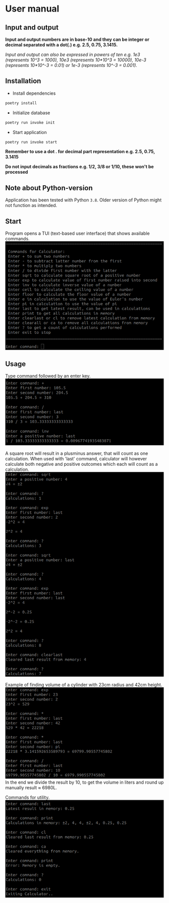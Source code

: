 # User manual

## Input and output

**Input and output numbers are in base-10 and they can be integer or decimal separated with a dot(.) e.g. 2.5, 0.75, 3.1415.**  

*Input and output can also be expressed in powers of ten e.g. 1e3 (represents 10^3 = 1000), 10e3 (represents 10\*10^3 = 10000), 10e-3 (represents 10\*10^-3 = 0.01) or 1e-3 (represents 10^-3 = 0.001).*


## Installation
- Install dependencies
```bash
poetry install
```

- Initialize database
```bash
poetry run invoke init
```

- Start application
```bash
poetry run invoke start
```

**Remember to use a dot . for decimal part representation e.g. 2.5, 0.75, 3.1415**

**Do not input decimals as fractions e.g. 1/2, 3/8 or 1/10, these won't be processed**

## Note about Python-version

Application has been tested with Python `3.8`.  Older version of Python might not function as intended.

## Start

Program opens a TUI (text-based user interface) that shows available commands.
![Startup View](./photos/startup.png)

## Usage

Type command followed by an enter key.
![Basic Usage](./photos/basic-calculations.png)


A square root will result in a plusminus answer, that will count as one calculation.  When used with 'last' command, calculator will however calculate both negative and positive outcomes which each will count as a calculation.
![Plusminus Calculations](./photos/plusminus-calculations.png)


Example of finding volume of a cylinder with 23cm radius and 42cm height.
![Volume of a Cylinder](./photos/cylinder-volume.png)  
In the end we divide the result by 10, to get the volume in liters and round up manually result ≈ 6980L.
 

Commands for utility.  
![Utility Commands](./photos/utility-commands.png)
